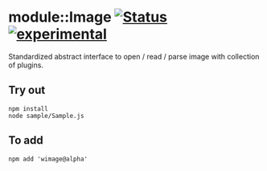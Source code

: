 
# module::Image  [![Status](https://github.com/Wandalen/wImage/workflows/Publish/badge.svg)](https://github.com/Wandalen/wImage/actions?query=workflow%3APublish) [![experimental](https://img.shields.io/badge/stability-experimental-orange.svg)](https://github.com/emersion/stability-badges#experimental)

Standardized abstract interface to open / read / parse image with collection of plugins.

## Try out
```
npm install
node sample/Sample.js
```

## To add
```
npm add 'wimage@alpha'
```
